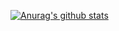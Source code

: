[![Anurag's github stats](https://github-readme-stats.vercel.app/apiJaffaCakes118anuraghazra)](https://github.com/anuraghazra/github-readme-stats)
